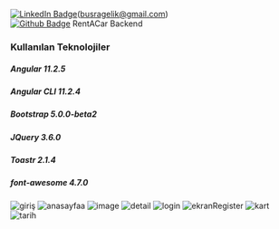 [![LinkedIn Badge](https://img.shields.io/badge/LinkedIn-0077B5?style=for-the-badge&logo=linkedin&logoColor=white)](https://www.linkedin.com/in/busragelik/)(busragelik@gmail.com) <br/>
[![Github Badge](https://img.shields.io/badge/-Github-000?style=quare&labelColor=000&logo=Github&logoColor=white&link=link)](https://github.com/busraglk/RentACarProject) 
RentACar Backend  <br>
### Kullanılan Teknolojiler                   
##### Angular 11.2.5                          
##### Angular CLI 11.2.4                     
##### Bootstrap 5.0.0-beta2                  
##### JQuery 3.6.0                          
##### Toastr 2.1.4                           
##### font-awesome 4.7.0
     
![giriş](https://user-images.githubusercontent.com/70381548/113866712-502e8480-97b6-11eb-88fd-bc4f6d018c8c.PNG)
![anasayfaa](https://user-images.githubusercontent.com/70381548/113866748-59b7ec80-97b6-11eb-8368-3d64619e06f9.PNG)
![image](https://user-images.githubusercontent.com/70381548/115146078-b7252680-a05d-11eb-9855-50abc298ad85.png)
![detail](https://user-images.githubusercontent.com/70381548/113869705-b4067c80-97b9-11eb-82cc-ad0739d0cc28.PNG)
![login](https://user-images.githubusercontent.com/70381548/113869399-5a9e4d80-97b9-11eb-8991-e6e3a434c09b.PNG)
![ekranRegister](https://user-images.githubusercontent.com/70381548/113869401-5bcf7a80-97b9-11eb-850b-a4f3beb49a21.PNG)
![kart](https://user-images.githubusercontent.com/70381548/113869405-5c681100-97b9-11eb-898d-e99ab5ad9a0a.PNG)
![tarih](https://user-images.githubusercontent.com/70381548/113869408-5d993e00-97b9-11eb-9bfc-fc4dc65b4043.PNG)

